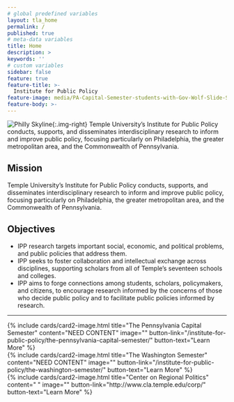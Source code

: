 ```yaml
---
# global predefined variables
layout: tla_home
permalink: /
published: true
# meta-data variables
title: Home
description: >
keywords: ''
# custom variables
sidebar: false
feature: true
feature-title: >- 
  Institute for Public Policy
feature-image: media/PA-Capital-Semester-students-with-Gov-Wolf-Slide-Show.png
feature-body: >-
---
```

![Philly Skyline]({{site.baseurl}}/media/philly_skyline120.jpeg){:.img-right}
Temple University’s Institute for Public Policy conducts, supports, and disseminates interdisciplinary research to inform and improve public policy, focusing particularly on Philadelphia, the greater metropolitan area, and the Commonwealth of Pennsylvania. 

## Mission
Temple University’s Institute for Public Policy conducts, supports, and disseminates interdisciplinary research to inform and improve public policy, focusing particularly on Philadelphia, the greater metropolitan area, and the Commonwealth of Pennsylvania.

## Objectives
- IPP research targets important social, economic, and political problems, and public policies that address them.
- IPP seeks to foster collaboration and intellectual exchange across disciplines, supporting scholars from all of Temple’s seventeen schools and colleges.
- IPP aims to forge connections among students, scholars, policymakers, and citizens, to encourage research informed by the concerns of those who decide public policy and to facilitate public policies informed by research.

___

<div class="row row-wide">
  <div class="col m12 l4">{% include cards/card2-image.html 
    title="The Pennsylvania Capital Semester" 
    content="NEED CONTENT" 
    image="" 
    button-link="/institute-for-public-policy/the-pennsylvania-capital-semester/" 
    button-text="Learn More" %}
  </div>
  <div class="row row-wide">
    <div class="col m12 l4">{% include cards/card2-image.html 
      title="The Washington Semester" 
      content="NEED CONTENT" 
      image="" 
      button-link="/institute-for-public-policy/the-washington-semester/" 
      button-text="Learn More" %}
    </div>
    <div class="row row-wide">
      <div class="col m12 l4">{% include cards/card2-image.html 
        title="Center on Regional Politics" 
        content=" " 
        image="" 
        button-link="http://www.cla.temple.edu/corp/" 
        button-text="Learn More" %}
      </div>
</div>
